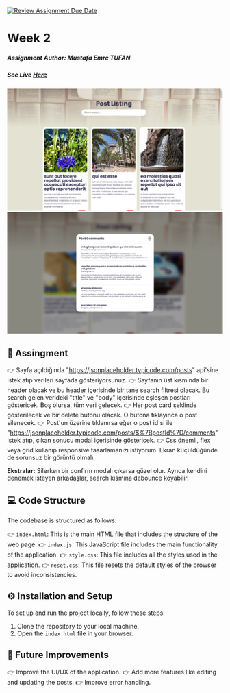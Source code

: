 [![Review Assignment Due Date](https://classroom.github.com/assets/deadline-readme-button-24ddc0f5d75046c5622901739e7c5dd533143b0c8e959d652212380cedb1ea36.svg)](https://classroom.github.com/a/89R_Qkgn)

# Week 2

##### Assignment Author: Mustafa Emre TUFAN

##### See Live [Here](https://week-2-emretfn.netlify.app/)

![Home Page](./assets/images/homepage.png)
![Home Page with modal](./assets/images/homepage-with-modal.png)

## 📑 Assingment

👉 Sayfa açıldığında "https://jsonplaceholder.typicode.com/posts" api'sine istek atıp verileri sayfada gösteriyorsunuz.
👉 Sayfanın üst kısmında bir header olacak ve bu header içerisinde bir tane search filtresi olacak. Bu search gelen verideki "title" ve "body" içerisinde eşleşen postları göstericek. Boş olursa, tüm veri gelecek.
👉 Her post card şeklinde gösterilecek ve bir delete butonu olacak. O butona tıklayınca o post silenecek.
👉 Post'un üzerine tıklanırsa eğer o post id'si ile "https://jsonplaceholder.typicode.com/posts/$%7BpostId%7D/comments" istek atıp, çıkan sonucu modal içerisinde göstericek.
👉 Css önemli, flex veya grid kullanıp responsive tasarlamanızı istiyorum. Ekran küçüldüğünde de sorunsuz bir görüntü olmalı.

**Ekstralar:** Silerken bir confirm modalı çıkarsa güzel olur. Ayrıca kendini denemek isteyen arkadaşlar, search kısmına debounce koyabilir.

## 💻 Code Structure

The codebase is structured as follows:

👉 `index.html`: This is the main HTML file that includes the structure of the web page.
👉 `index.js`: This JavaScript file includes the main functionality of the application.
👉 `style.css`: This file includes all the styles used in the application.
👉 `reset.css`: This file resets the default styles of the browser to avoid inconsistencies.

## ⚙️ Installation and Setup

To set up and run the project locally, follow these steps:

1. Clone the repository to your local machine.
2. Open the `index.html` file in your browser.

## 🔮 Future Improvements

👉 Improve the UI/UX of the application.
👉 Add more features like editing and updating the posts.
👉 Improve error handling.
